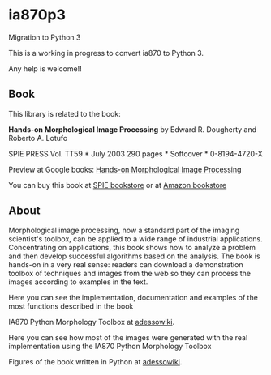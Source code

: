 # ia870p3
Migration to Python 3

This is a working in progress to convert ia870 to Python 3.

Any help is welcome!!

## Book

This library is related to the book:

**Hands-on Morphological Image Processing**
by Edward R. Dougherty and Roberto A. Lotufo

SPIE PRESS Vol. TT59 * July 2003 290 pages * Softcover * 0-8194-4720-X

Preview at Google books: [Hands-on Morphological Image Processing](http://books.google.com/books?id=-ch3fZTh08EC&lpg=PR3&dq=handson%20lotufo&hl=pt-BR&pg=PR3#v=onepage&q=&f=false)

You can buy this book at [SPIE bookstore](http://spie.org/x648.html?product_id=501104) or at [Amazon bookstore](http://www.amazon.com/Morphological-Processing-Tutorial-Optical-Engineering/dp/081944720X)

## About

Morphological image processing, now a standard part of the imaging scientist's toolbox, can be applied to a wide range of industrial applications. Concentrating on applications, this book shows how to analyze a problem and then develop successful algorithms based on the analysis. The book is hands-on in a very real sense: readers can download a demonstration toolbox of techniques and images from the web so they can process the images according to examples in the text.

Here you can see the implementation, documentation and examples of the most functions described in the book

IA870 Python Morphology Toolbox at [adessowiki](http://adessowiki.fee.unicamp.br/adesso/wiki/ia870/MainPage/view/).

Here you can see how most of the images were generated with the real implementation using the IA870 Python Morphology Toolbox

Figures of the book written in Python at [adessowiki](
http://adessowiki.fee.unicamp.br/adesso/wiki/handson/fig/view/).
